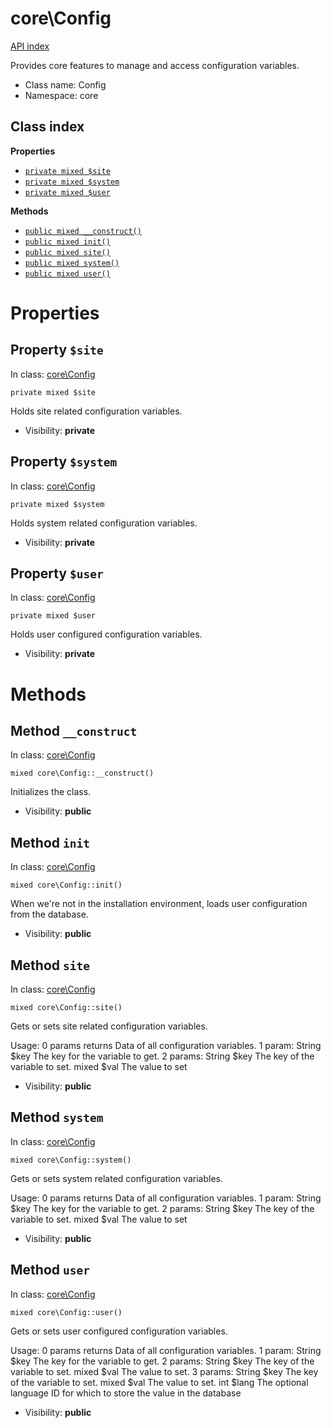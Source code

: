 # core\Config
[API index](../API-index.md)

Provides core features to manage and access configuration variables.




* Class name: Config
* Namespace: core




## Class index

**Properties**
* [`private mixed $site`](#property-site)
* [`private mixed $system`](#property-system)
* [`private mixed $user`](#property-user)

**Methods**
* [`public mixed __construct()`](#method-__construct)
* [`public mixed init()`](#method-init)
* [`public mixed site()`](#method-site)
* [`public mixed system()`](#method-system)
* [`public mixed user()`](#method-user)







# Properties


## Property `$site`
In class: [core\Config](#top)

```
private mixed $site
```

Holds site related configuration variables.



* Visibility: **private**


## Property `$system`
In class: [core\Config](#top)

```
private mixed $system
```

Holds system related configuration variables.



* Visibility: **private**


## Property `$user`
In class: [core\Config](#top)

```
private mixed $user
```

Holds user configured configuration variables.



* Visibility: **private**


# Methods


## Method `__construct`
In class: [core\Config](#top)

```
mixed core\Config::__construct()
```

Initializes the class.



* Visibility: **public**






## Method `init`
In class: [core\Config](#top)

```
mixed core\Config::init()
```

When we're not in the installation environment, loads user configuration from the database.



* Visibility: **public**






## Method `site`
In class: [core\Config](#top)

```
mixed core\Config::site()
```

Gets or sets site related configuration variables.

Usage:
  0 params returns Data of all configuration variables.
  1 param: String $key The key for the variable to get.
  2 params: String $key The key of the variable to set. mixed $val The value to set

* Visibility: **public**






## Method `system`
In class: [core\Config](#top)

```
mixed core\Config::system()
```

Gets or sets system related configuration variables.

Usage:
  0 params returns Data of all configuration variables.
  1 param: String $key The key for the variable to get.
  2 params: String $key The key of the variable to set. mixed $val The value to set

* Visibility: **public**






## Method `user`
In class: [core\Config](#top)

```
mixed core\Config::user()
```

Gets or sets user configured configuration variables.

Usage:
  0 params returns Data of all configuration variables.
  1 param: String $key The key for the variable to get.
  2 params: String $key The key of the variable to set. mixed $val The value to set.
  3 params: String $key The key of the variable to set. mixed $val The value to set. int $lang The optional language ID for which to store the value in the database

* Visibility: **public**





